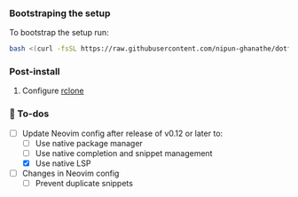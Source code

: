 ### Bootstraping the setup

To bootstrap the setup run:

```bash
bash <(curl -fsSL https://raw.githubusercontent.com/nipun-ghanathe/dotfiles/refs/heads/main/setup/main.sh)
```

### Post-install

1. Configure [rclone](https://github.com/nipun-ghanathe/dotfiles/tree/main/rclone#configuration)

### 📝 To-dos

- [ ] Update Neovim config after release of v0.12 or later to:
  - [ ] Use native package manager
  - [ ] Use native completion and snippet management
  - [x] Use native LSP
- [ ] Changes in Neovim config
  - [ ] Prevent duplicate snippets
